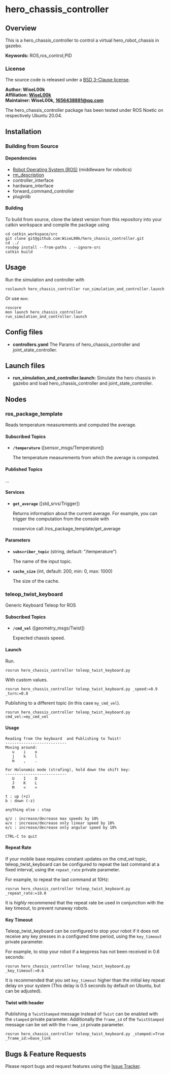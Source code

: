 # hero_chassis_controller

## Overview

This is a hero_chassis_controller to control a virtual hero_robot_chassis in gazebo.

**Keywords:** ROS,ros_control,PID

### License

The source code is released under a [BSD 3-Clause license](LICENSE).

**Author: WiseL00k<br />
Affiliation: [WiseL00k](https://github.com/WiseL00k)<br />
Maintainer: WiseL00k, 1656438881@qq.com**

The hero_chassis_controller package has been tested under ROS Noetic on respectively Ubuntu 20.04.

## Installation

### Building from Source

#### Dependencies

- [Robot Operating System (ROS)](http://wiki.ros.org) (middleware for robotics)
- [rm_description](https://github.com/YoujianWu/rm_description_for_task.git)
- controller_interface
- hardware_interface
- forward_command_controller
- pluginlib

#### Building

To build from source, clone the latest version from this repository into your catkin workspace and compile the package
using

	cd catkin_workspace/src
	git clone git@github.com:WiseL00k/hero_chassis_controller.git
	cd ../
	rosdep install --from-paths . --ignore-src
	catkin build

## Usage

Run the simulation and controller with

	roslaunch hero_chassis_controller run_simulation_and_controller.launch

Or use `mon`:

```
roscore
mon launch hero_chassis_controller run_simulation_and_controller.launch
```

## Config files

* **controllers.yaml** The Params of hero_chassis_controller and joint_state_controller.

## Launch files

* **run_simulation_and_controller.launch:** Simulate the hero chassis in gazebo and load hero_chassis_controller and
  joint_state_controller.

## Nodes

### ros_package_template

Reads temperature measurements and computed the average.

#### Subscribed Topics

* **`/temperature`** ([sensor_msgs/Temperature])

  The temperature measurements from which the average is computed.

#### Published Topics

...

#### Services

* **`get_average`** ([std_srvs/Trigger])

  Returns information about the current average. For example, you can trigger the computation from the console with

  	rosservice call /ros_package_template/get_average

#### Parameters

* **`subscriber_topic`** (string, default: "/temperature")

  The name of the input topic.

* **`cache_size`** (int, default: 200, min: 0, max: 1000)

  The size of the cache.

### teleop_twist_keyboard

Generic Keyboard Teleop for ROS

#### Subscribed Topics

- **`/cmd_vel`** ([geometry_msgs/Twist])

  Expected chassis speed.

#### Launch

Run.

```
rosrun hero_chassis_controller teleop_twist_keyboard.py
```

With custom values.

```
rosrun hero_chassis_controller teleop_twist_keyboard.py _speed:=0.9 _turn:=0.8
```

Publishing to a different topic (in this case `my_cmd_vel`).

```
rosrun hero_chassis_controller teleop_twist_keyboard.py cmd_vel:=my_cmd_vel
```

#### Usage

```
Reading from the keyboard  and Publishing to Twist!
---------------------------
Moving around:
   u    i    o
   j    k    l
   m    ,    .

For Holonomic mode (strafing), hold down the shift key:
---------------------------
   U    I    O
   J    K    L
   M    <    >

t : up (+z)
b : down (-z)

anything else : stop

q/z : increase/decrease max speeds by 10%
w/x : increase/decrease only linear speed by 10%
e/c : increase/decrease only angular speed by 10%

CTRL-C to quit
```

#### Repeat Rate

If your mobile base requires constant updates on the cmd\_vel topic, teleop\_twist\_keyboard can be configured to repeat
the last command at a fixed interval, using the `repeat_rate` private parameter.

For example, to repeat the last command at 10Hz:

```
rosrun hero_chassis_controller teleop_twist_keyboard.py _repeat_rate:=10.0
```

It is _highly_ recommened that the repeat rate be used in conjunction with the key timeout, to prevent runaway robots.

#### Key Timeout

Teleop\_twist\_keyboard can be configured to stop your robot if it does not receive any key presses in a configured time
period, using the `key_timeout` private parameter.

For example, to stop your robot if a keypress has not been received in 0.6 seconds:

```
rosrun hero_chassis_controller teleop_twist_keyboard.py _key_timeout:=0.6
```

It is recommended that you set `key_timeout` higher than the initial key repeat delay on your system (This delay is 0.5
seconds by default on Ubuntu, but can be adjusted).

#### Twist with header

Publishing a `TwistStamped` message instead of `Twist` can be enabled with the `stamped` private parameter. Additionally
the `frame_id` of the `TwistStamped` message can be set with the `frame_id` private parameter.

```
rosrun hero_chassis_controller teleop_twist_keyboard.py _stamped:=True _frame_id:=base_link
```

## Bugs & Feature Requests

Please report bugs and request features using the [Issue Tracker](https://github.com/gdut-dynamic-x/rm_template/issues).


[ROS]: http://www.ros.org

[rviz]: http://wiki.ros.org/rviz

[Eigen]: http://eigen.tuxfamily.org

